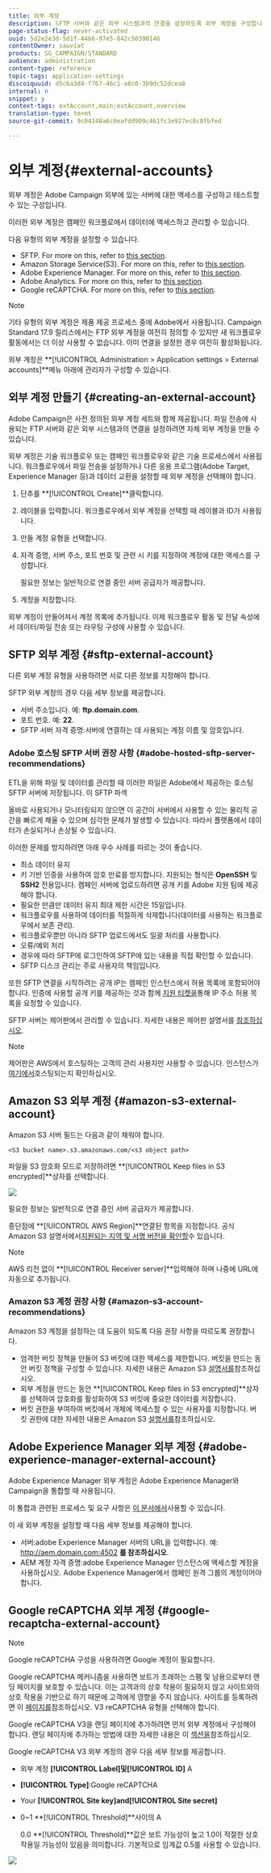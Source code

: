 ```yaml
---
title: 외부 계정
description: SFTP 서버와 같은 외부 시스템과의 연결을 설정하도록 외부 계정을 구성합니다.
page-status-flag: never-activated
uuid: 5d2e2e3d-5d1f-4466-97e5-842c50390146
contentOwner: sauviat
products: SG_CAMPAIGN/STANDARD
audience: administration
content-type: reference
topic-tags: application-settings
discoiquuid: d5c6a3d4-f767-46c1-a8c0-3b9dc52dcea8
internal: n
snippet: y
context-tags: extAccount,main;extAccount,overview
translation-type: tm+mt
source-git-commit: 9c04148a6c0eafdd909c461fc3e927ec8c8fbfed

---
```



# 외부 계정{#external-accounts}

외부 계정은 Adobe Campaign 외부에 있는 서버에 대한 액세스를 구성하고 테스트할 수 있는 구성입니다.

이러한 외부 계정은 캠페인 워크플로에서 데이터에 액세스하고 관리할 수 있습니다.

다음 유형의 외부 계정을 설정할 수 있습니다.

* SFTP. For more on this, refer to [this section](#sftp-external-account).
* Amazon Storage Service(S3). For more on this, refer to [this section](#amazon-s3-external-account).
* Adobe Experience Manager. For more on this, refer to [this section](#adobe-experience-manager-external-account).
* Adobe Analytics. For more on this, refer to [this section](../../integrating/using/configure-campaign-analytics-integration.md).
* Google reCAPTCHA. For more on this, refer to [this section](#google-recaptcha-external-account).

>[!NOTE]
>
>기타 유형의 외부 계정은 제품 제공 프로세스 중에 Adobe에서 사용됩니다. Campaign Standard 17.9 릴리스에서는 FTP 외부 계정을 여전히 정의할 수 있지만 새 워크플로우 활동에서는 더 이상 사용할 수 없습니다. 이미 연결을 설정한 경우 여전히 활성화됩니다.

외부 계정은 **[!UICONTROL Administration > Application settings > External accounts]**메뉴 아래에 관리자가 구성할 수 있습니다.

## 외부 계정 만들기 {#creating-an-external-account}

Adobe Campaign은 사전 정의된 외부 계정 세트와 함께 제공됩니다. 파일 전송에 사용되는 FTP 서버와 같은 외부 시스템과의 연결을 설정하려면 자체 외부 계정을 만들 수 있습니다.

외부 계정은 기술 워크플로우 또는 캠페인 워크플로우와 같은 기술 프로세스에서 사용됩니다. 워크플로우에서 파일 전송을 설정하거나 다른 응용 프로그램(Adobe Target, Experience Manager 등)과 데이터 교환을 설정할 때 외부 계정을 선택해야 합니다.

1. 단추를 **[!UICONTROL Create]**클릭합니다.
1. 레이블을 입력합니다. 워크플로우에서 외부 계정을 선택할 때 레이블과 ID가 사용됩니다.
1. 만들 계정 유형을 선택합니다.
1. 자격 증명, 서버 주소, 포트 번호 및 관련 시 키를 지정하여 계정에 대한 액세스를 구성합니다.

   필요한 정보는 일반적으로 연결 중인 서버 공급자가 제공합니다.

1. 계정을 저장합니다.

외부 계정이 만들어져서 계정 목록에 추가됩니다. 이제 워크플로우 활동 및 전달 속성에서 데이터/파일 전송 또는 라우팅 구성에 사용할 수 있습니다.

## SFTP 외부 계정 {#sftp-external-account}

다른 외부 계정 유형을 사용하려면 서로 다른 정보를 지정해야 합니다.

SFTP 외부 계정의 경우 다음 세부 정보를 제공합니다.

* 서버 주소입니다. 예: **ftp.domain.com**.
* 포트 번호. 예: **22**.
* SFTP 서버 자격 증명:서버에 연결하는 데 사용되는 계정 이름 및 암호입니다.

### Adobe 호스팅 SFTP 서버 권장 사항 {#adobe-hosted-sftp-server-recommendations}

ETL을 위해 파일 및 데이터를 관리할 때 이러한 파일은 Adobe에서 제공하는 호스팅 SFTP 서버에 저장됩니다. 이 SFTP 파섹

올바로 사용되거나 모니터링되지 않으면 이 공간이 서버에서 사용할 수 있는 물리적 공간을 빠르게 채울 수 있으며 심각한 문제가 발생할 수 있습니다. 따라서 플랫폼에서 데이터가 손실되거나 손상될 수 있습니다.

이러한 문제를 방지하려면 아래 우수 사례를 따르는 것이 좋습니다.

* 최소 데이터 유지
* 키 기반 인증을 사용하여 암호 만료를 방지합니다. 지원되는 형식은 **OpenSSH** 및 **SSH2** 전용입니다. 캠페인 서버에 업로드하려면 공개 키를 Adobe 지원 팀에 제공해야 합니다.
* 필요한 만큼만 데이터 유지 최대 제한 시간은 15일입니다.
* 워크플로우를 사용하여 데이터를 적절하게 삭제합니다(데이터를 사용하는 워크플로우에서 보존 관리).
* 워크플로우뿐만 아니라 SFTP 업로드에서도 일괄 처리를 사용합니다.
* 오류/예외 처리
* 경우에 따라 SFTP에 로그인하여 SFTP에 있는 내용을 직접 확인할 수 있습니다.
* SFTP 디스크 관리는 주로 사용자의 책임입니다.

또한 SFTP 연결을 시작하려는 공개 IP는 캠페인 인스턴스에서 허용 목록에 포함되어야 합니다. 인증에 사용할 공개 키를 제공하는 것과 함께 [지원 티켓을](https://support.neolane.net)통해 IP 주소 허용 목록을 요청할 수 있습니다.

SFTP 서버는 제어판에서 관리할 수 있습니다. 자세한 내용은 제어판 설명서를 [참조하십시오](https://docs.adobe.com/content/help/en/control-panel/using/sftp-management/about-sftp-management.html).

>[!NOTE]
>
>제어판은 AWS에서 호스팅하는 고객의 관리 사용자만 사용할 수 있습니다.
인스턴스가 [여기에서](https://docs.adobe.com/content/help/en/control-panel/using/faq.html#ims-org-id)호스팅되는지 확인하십시오.

## Amazon S3 외부 계정 {#amazon-s3-external-account}

Amazon S3 서버 필드는 다음과 같이 채워야 합니다.

```
<S3 bucket name>.s3.amazonaws.com/<s3 object path>
```

파일을 S3 암호화 모드로 저장하려면 **[!UICONTROL Keep files in S3 encrypted]**상자를 선택합니다.

![](assets/external_accounts_2.png)

필요한 정보는 일반적으로 연결 중인 서버 공급자가 제공합니다.

종단점에 **[!UICONTROL AWS Region]**연결된 항목을 지정합니다. 공식 Amazon S3 설명서에서[지원되는 지역 및 서명 버전을 확인할](https://docs.aws.amazon.com/general/latest/gr/rande.html#s3_region)수 있습니다.

>[!NOTE]
>
>AWS 리전 없이 **[!UICONTROL Receiver server]**입력해야 하며 나중에 URL에 자동으로 추가됩니다.

### Amazon S3 계정 권장 사항 {#amazon-s3-account-recommendations}

Amazon S3 계정을 설정하는 데 도움이 되도록 다음 권장 사항을 따르도록 권장합니다.

* 엄격한 버킷 정책을 만들어 S3 버킷에 대한 액세스를 제한합니다. 버킷을 만드는 동안 버킷 정책을 구성할 수 있습니다. 자세한 내용은 Amazon S3 [설명서를](https://docs.aws.amazon.com/AmazonS3/latest/dev//example-bucket-policies.html)참조하십시오.
* 외부 계정을 만드는 동안 **[!UICONTROL Keep files in S3 encrypted]**상자를 선택하여 암호화를 활성화하여 S3 버킷에 중요한 데이터를 저장합니다.
* 버킷 권한을 부여하여 버킷에서 개체에 액세스할 수 있는 사용자를 지정합니다. 버킷 권한에 대한 자세한 내용은 Amazon S3 [설명서를](https://docs.aws.amazon.com/AmazonS3/latest/dev//access-control-overview.html)참조하십시오.

## Adobe Experience Manager 외부 계정 {#adobe-experience-manager-external-account}

Adobe Experience Manager 외부 계정은 Adobe Experience Manager와 Campaign을 통합할 때 사용됩니다.

이 통합과 관련된 프로세스 및 요구 사항은 [이 문서에서](../../integrating/using/about-campaign-integrations.md)사용할 수 있습니다.

이 새 외부 계정을 설정할 때 다음 세부 정보를 제공해야 합니다.

* 서버:adobe Experience Manager 서버의 URL을 입력합니다. 예: http://aem.domain.com:4502 **를 참조하십시오**.
* AEM 계정 자격 증명:adobe Experience Manager 인스턴스에 액세스할 계정을 사용하십시오. Adobe Experience Manager에서 캠페인 원격 그룹의 계정이어야 합니다.

## Google reCAPTCHA 외부 계정 {#google-recaptcha-external-account}

>[!NOTE]
>
>Google reCAPTCHA 구성을 사용하려면 Google 계정이 필요합니다.

Google reCAPTCHA 메커니즘을 사용하면 보트가 초래하는 스팸 및 남용으로부터 랜딩 페이지를 보호할 수 있습니다. 이는 고객과의 상호 작용이 필요하지 않고 사이트와의 상호 작용을 기반으로 하기 때문에 고객에게 영향을 주지 않습니다. 사이트를 등록하려면 이 [페이지를](https://www.google.com/recaptcha/admin/create)참조하십시오. V3 reCAPTCHA 유형을 선택해야 합니다.

Google reCAPTCHA V3을 랜딩 페이지에 추가하려면 먼저 외부 계정에서 구성해야 합니다. 랜딩 페이지에 추가하는 방법에 대한 자세한 내용은 이 [섹션을](../../channels/using/configuring-landing-page.md#setting-google-recaptcha)참조하십시오.

Google reCAPTCHA V3 외부 계정의 경우 다음 세부 정보를 제공합니다.

* 외부 계정 **[!UICONTROL Label]**및**[!UICONTROL ID]** A
* **[!UICONTROL Type]**:Google reCAPTCHA
* Your **[!UICONTROL Site key]**and**[!UICONTROL Site secret]**
* 0~1 **[!UICONTROL Threshold]**사이의 A

   0.0 **[!UICONTROL Threshold]**값은 보트 가능성이 높고 1.0이 적절한 상호 작용일 가능성이 있음을 의미합니다. 기본적으로 임계값 0.5를 사용할 수 있습니다.

![](assets/external_accounts_3.png)
